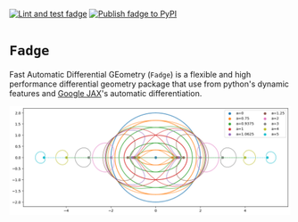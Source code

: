 [![Lint and test fadge](https://github.com/adxsrc/fadge/actions/workflows/python-test.yml/badge.svg)](https://github.com/adxsrc/fadge/actions/workflows/python-test.yml)
[![Publish fadge to PyPI](https://github.com/adxsrc/fadge/actions/workflows/python-publish.yml/badge.svg)](https://github.com/adxsrc/fadge/actions/workflows/python-publish.yml)


# `Fadge`

Fast Automatic Differential GEometry (`Fadge`) is a flexible and high
performance differential geometry package that use from python's
dynamic features and [Google JAX](https://github.com/google/jax)'s
automatic differentiation.

![Kerr-Schild Horizons](horizons.png)
